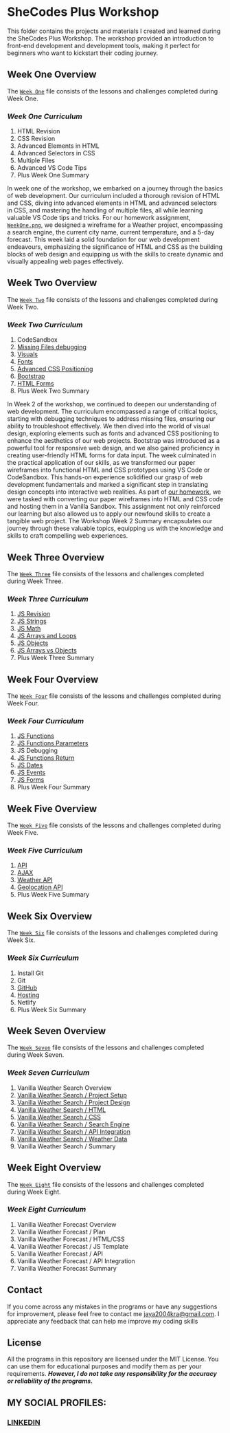 # SheCodes Plus Workshop
This folder contains the projects and materials I created and learned during the SheCodes Plus Workshop. The workshop provided an introduction to front-end development and development tools, making it perfect for beginners who want to kickstart their coding journey.

## Week One Overview
The [`Week One`](https://github.com/fromjyce/SheCodes/tree/main/SheCodesPlus/Week%20One) file consists of the lessons and challenges completed during Week One.

  ### *Week One Curriculum*
  1. HTML Revision
  2. CSS Revision
  3. Advanced Elements in HTML
  4. Advanced Selectors in CSS
  5. Multiple Files
  6. Advanced VS Code Tips
  7. Plus Week One Summary

In week one of the workshop, we embarked on a journey through the basics of web development. Our curriculum included a thorough revision of HTML and CSS, diving into advanced elements in HTML and advanced selectors in CSS, and mastering the handling of multiple files, all while learning valuable VS Code tips and tricks. For our homework assignment, [`WeekOne.png`](https://github.com/fromjyce/SheCodes/blob/main/SheCodesPlus/Week%20One/WeekOne.png), we designed a wireframe for a Weather project, encompassing a search engine, the current city name, current temperature, and a 5-day forecast. This week laid a solid foundation for our web development endeavours, emphasizing the significance of HTML and CSS as the building blocks of web design and equipping us with the skills to create dynamic and visually appealing web pages effectively.

## Week Two Overview
The [`Week Two`](https://github.com/fromjyce/SheCodes/tree/main/SheCodesPlus/Week%20Two) file consists of the lessons and challenges completed during Week Two.

  ### *Week Two Curriculum*
  1. CodeSandbox
  2. [Missing Files debugging](https://github.com/fromjyce/SheCodes/tree/main/SheCodesPlus/Week%20Two/Challenge%201)
  3. [Visuals](https://github.com/fromjyce/SheCodes/tree/main/SheCodesPlus/Week%20Two/Challenge%202)
  4. [Fonts](https://github.com/fromjyce/SheCodes/tree/main/SheCodesPlus/Week%20Two/Challenge%203)
  5. [Advanced CSS Positioning](https://github.com/fromjyce/SheCodes/tree/main/SheCodesPlus/Week%20Two/Challenge%204)
  6. [Bootstrap](https://github.com/fromjyce/SheCodes/tree/main/SheCodesPlus/Week%20Two/Challenge%205)
  7. [HTML Forms](https://github.com/fromjyce/SheCodes/tree/main/SheCodesPlus/Week%20Two/Challenge%206)
  8. Plus Week Two Summary

In Week 2 of the workshop, we continued to deepen our understanding of web development. The curriculum encompassed a range of critical topics, starting with debugging techniques to address missing files, ensuring our ability to troubleshoot effectively. We then dived into the world of visual design, exploring elements such as fonts and advanced CSS positioning to enhance the aesthetics of our web projects. Bootstrap was introduced as a powerful tool for responsive web design, and we also gained proficiency in creating user-friendly HTML forms for data input. The week culminated in the practical application of our skills, as we transformed our paper wireframes into functional HTML and CSS prototypes using VS Code or CodeSandbox. This hands-on experience solidified our grasp of web development fundamentals and marked a significant step in translating design concepts into interactive web realities. As part of [our homework](https://github.com/fromjyce/SheCodes/tree/main/SheCodesPlus/Week%20Two/Homework), we were tasked with converting our paper wireframes into HTML and CSS code and hosting them in a Vanilla Sandbox. This assignment not only reinforced our learning but also allowed us to apply our newfound skills to create a tangible web project. The Workshop Week 2 Summary encapsulates our journey through these valuable topics, equipping us with the knowledge and skills to craft compelling web experiences.

## Week Three Overview
The [`Week Three`]() file consists of the lessons and challenges completed during Week Three.

  ### *Week Three Curriculum*
  1. [JS Revision]()
  2. [JS Strings]()
  3. [JS Math]()
  4. [JS Arrays and Loops]()
  5. [JS Objects]()
  6. [JS Arrays vs Objects]()
  7. Plus Week Three Summary

## Week Four Overview
The [`Week Four`]() file consists of the lessons and challenges completed during Week Four.

  ### *Week Four Curriculum*
  1. [JS Functions]()
  2. [JS Functions Parameters]()
  3. JS Debugging
  4. [JS Functions Return]()
  5. [JS Dates]()
  6. [JS Events]()
  7. [JS Forms]()
  8. Plus Week Four Summary

## Week Five Overview
The [`Week Five`]() file consists of the lessons and challenges completed during Week Five.

  ### *Week Five Curriculum*
  1. [API]()
  2. [AJAX]()
  3. [Weather API]()
  4. [Geolocation API]()
  5. Plus Week Five Summary

## Week Six Overview
The [`Week Six`]() file consists of the lessons and challenges completed during Week Six.

  ### *Week Six Curriculum*
  1. Install Git
  2. Git
  3. [GitHub]()
  4. [Hosting]()
  5. Netlify
  6. Plus Week Six Summary

## Week Seven Overview
The [`Week Seven`]() file consists of the lessons and challenges completed during Week Seven.

  ### *Week Seven Curriculum*
  1. Vanilla Weather Search Overview
  2. [Vanilla Weather Search / Project Setup](https://github.com/fromjyce/SheCodes/tree/main/SheCodesPlus/Week%20Seven/1.%20project%20setup)
  3. [Vanilla Weather Search / Project Design](https://github.com/fromjyce/SheCodes/tree/main/SheCodesPlus/Week%20Seven/2.%20project%20design)
  4. [Vanilla Weather Search / HTML](https://github.com/fromjyce/SheCodes/tree/main/SheCodesPlus/Week%20Seven/3.%20html)
  5. [Vanilla Weather Search / CSS](https://github.com/fromjyce/SheCodes/tree/main/SheCodesPlus/Week%20Seven/4.%20css)
  6. [Vanilla Weather Search / Search Engine](https://github.com/fromjyce/SheCodes/tree/main/SheCodesPlus/Week%20Seven/5.%20search%20engine)
  7. [Vanilla Weather Search / API Integration](https://github.com/fromjyce/SheCodes/tree/main/SheCodesPlus/Week%20Seven/6.%20api%20integration)
  8. [Vanilla Weather Search / Weather Data](https://github.com/fromjyce/SheCodes/tree/main/SheCodesPlus/Week%20Seven/7.%20weather%20data)
  9. Vanilla Weather Search / Summary

## Week Eight Overview
The [`Week Eight`]() file consists of the lessons and challenges completed during Week Eight.

  ### *Week Eight Curriculum*
  1. Vanilla Weather Forecast Overview
  2. Vanilla Weather Forecast / Plan
  3. Vanilla Weather Forecast / HTML/CSS
  4. Vanilla Weather Forecast / JS Template
  5. Vanilla Weather Forecast / API
  6. Vanilla Weather Forecast / API Integration
  7. Vanilla Weather Forecast Summary


## Contact
If you come across any mistakes in the programs or have any suggestions for improvement, please feel free to contact me <jaya2004kra@gmail.com>. I appreciate any feedback that can help me improve my coding skills

## License
All the programs in this repository are licensed under the MIT License. You can use them for educational purposes and modify them as per your requirements. ***However, I do not take any responsibility for the accuracy or reliability of the programs.***

## MY SOCIAL PROFILES:
### [LINKEDIN](https://www.linkedin.com/in/jayashrek/)
